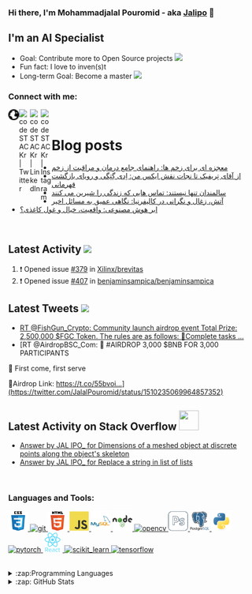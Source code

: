 ### Hi there, I'm Mohammadjalal Pouromid - aka [Jalipo][website] 👋
## I'm an AI Specialist

 
- Goal: Contribute more to Open Source projects <img src="https://media.giphy.com/media/WUlplcMpOCEmTGBtBW/giphy.gif" width="30">
- Fun fact: I love to inven(s)t
- Long-term Goal: Become a master <img src="https://media.giphy.com/media/BMyEGC1ZzwS6W2cc5n/giphy.gif"  width="30" >

### Connect with me:

[<img align="left" alt="codeSTACKr.com" width="22px" src="https://raw.githubusercontent.com/iconic/open-iconic/master/svg/globe.svg" />][website]
[<img align="left" alt="codeSTACKr | Twitter" width="22px" src="https://cdn.jsdelivr.net/npm/simple-icons@v3/icons/twitter.svg" />][twitter]
[<img align="left" alt="codeSTACKr | LinkedIn" width="22px" src="https://cdn.jsdelivr.net/npm/simple-icons@v3/icons/linkedin.svg" />][linkedin]
[<img align="left" alt="codeSTACKr | Instagram" width="22px" src="https://cdn.jsdelivr.net/npm/simple-icons@v3/icons/instagram.svg" />][instagram]

<br />

# Blog posts
<!-- BLOG-POST-LIST:START -->
- [معجزه ای برای زخم ها: راهنمای جامع درمان و مراقبت از زخم](https://cyberuni.ir/blog/%D9%85%D8%B9%D8%AC%D8%B2%D9%87-%D8%A7%DB%8C-%D8%A8%D8%B1%D8%A7%DB%8C-%D8%B2%D8%AE%D9%85-%D9%87%D8%A7-%D8%B1%D8%A7%D9%87%D9%86%D9%85%D8%A7%DB%8C-%D8%AC%D8%A7%D9%85%D8%B9-%D8%AF%D8%B1%D9%85%D8%A7%D9%86-%D9%88-%D9%85%D8%B1%D8%A7%D9%82%D8%A8%D8%AA-%D8%A7%D8%B2-%D8%B2%D8%AE%D9%85/)
- [از آقای تِریفیک تا نجات نقش ایکس من: اِدی گِتِگی و رویای بازگشت قهرمانی](https://cyberuni.ir/blog/%D8%A7%D8%B2-%D8%A2%D9%82%D8%A7%DB%8C-%D8%AA%D8%B1%DB%8C%D9%81%DB%8C%DA%A9-%D8%AA%D8%A7-%D9%86%D8%AC%D8%A7%D8%AA-%D9%86%D9%82%D8%B4-%D8%A7%DB%8C%DA%A9%D8%B3-%D9%85%D9%86-%D8%A7%D8%AF%DB%8C-%DA%AF%D8%AA%DA%AF%DB%8C-%D9%88-%D8%B1%D9%88%DB%8C%D8%A7%DB%8C-%D8%A8%D8%A7%D8%B2%DA%AF%D8%B4%D8%AA-%D9%82%D9%87%D8%B1%D9%85%D8%A7%D9%86%DB%8C/)
- [سالمندان تنها نیستند: تماس هایی که زندگی را شیرین می کنند](https://cyberuni.ir/blog/%D8%B3%D8%A7%D9%84%D9%85%D9%86%D8%AF%D8%A7%D9%86-%D8%AA%D9%86%D9%87%D8%A7-%D9%86%DB%8C%D8%B3%D8%AA%D9%86%D8%AF-%D8%AA%D9%85%D8%A7%D8%B3-%D9%87%D8%A7%DB%8C%DB%8C-%DA%A9%D9%87-%D8%B2%D9%86%D8%AF%DA%AF%DB%8C-%D8%B1%D8%A7-%D8%B4%DB%8C%D8%B1%DB%8C%D9%86-%D9%85%DB%8C-%DA%A9%D9%86%D9%86%D8%AF/)
- [آتش، زغال و نگرانی در کالیفرنیا: نگاهی عمیق به مسائل اخیر](https://cyberuni.ir/blog/%D8%A2%D8%AA%D8%B4-%D8%B2%D8%BA%D8%A7%D9%84-%D9%88-%D9%86%DA%AF%D8%B1%D8%A7%D9%86%DB%8C-%D8%AF%D8%B1-%DA%A9%D8%A7%D9%84%DB%8C%D9%81%D8%B1%D9%86%DB%8C%D8%A7-%D9%86%DA%AF%D8%A7%D9%87%DB%8C-%D8%B9%D9%85%DB%8C%D9%82-%D8%A8%D9%87-%D9%85%D8%B3%D8%A7%D8%A6%D9%84-%D8%A7%D8%AE%DB%8C%D8%B1/)
- [ابر هوش مصنوعی: واقعیت، خیال و غول کاغذی؟](https://cyberuni.ir/blog/%D8%A7%D8%A8%D8%B1-%D9%87%D9%88%D8%B4-%D9%85%D8%B5%D9%86%D9%88%D8%B9%DB%8C-%D9%88%D8%A7%D9%82%D8%B9%DB%8C%D8%AA-%D8%AE%DB%8C%D8%A7%D9%84-%D9%88-%D8%BA%D9%88%D9%84-%DA%A9%D8%A7%D8%BA%D8%B0%DB%8C/)
<!-- BLOG-POST-LIST:END -->


<br/>

## Latest Activity <img src="https://raw.githubusercontent.com/innng/innng/master/assets/kyubey.gif" width="80"> 
<!--START_SECTION:activity-->
1. ❗️ Opened issue [#379](https://github.com/Xilinx/brevitas/issues/379) in [Xilinx/brevitas](https://github.com/Xilinx/brevitas)
2. ❗️ Opened issue [#407](https://github.com/benjaminsampica/benjaminsampica/issues/407) in [benjaminsampica/benjaminsampica](https://github.com/benjaminsampica/benjaminsampica)
<!--END_SECTION:activity-->


## Latest Tweets <img src="https://media.giphy.com/media/26BRxIdjE82KNmVJm/giphy.gif" width="30"> 

<!-- TWITTER:START -->
- [RT @FishGun_Crypto: Community launch airdrop event
Total Prize: 2,500,000 $FGC Token. The rules are as follows:
🐡Complete tasks ...](https://twitter.com/JalalPouromid/status/1510434904487743493)
- [RT @AirdropBSC_Com: 🎁 #AIRDROP 3,000 $BNB FOR 3,000 PARTICIPANTS 

🎁 First come, first serve

🔗Airdrop Link: https://t.co/55bvoi...](https://twitter.com/JalalPouromid/status/1510235069964857352)
<!-- TWITTER:END -->

## Latest Activity on Stack Overflow  <img src="https://media.giphy.com/media/ule4vhcY1xEKQ/giphy.gif" height="40" width = '40'> 

<!-- STACKOVERFLOW:START -->
- [Answer by JAL IPO_ for Dimensions of a meshed object at discrete points along the object&#39;s skeleton](https://stackoverflow.com/questions/79000040/dimensions-of-a-meshed-object-at-discrete-points-along-the-objects-skeleton/79051975#79051975)
- [Answer by JAL IPO_ for Replace a string in list of lists](https://stackoverflow.com/questions/13781828/replace-a-string-in-list-of-lists/75055822#75055822)
<!-- STACKOVERFLOW:END -->

<br/>

  <h3 align="left">Languages and Tools:</h3>
<p align="left"> <a href="https://www.w3schools.com/css/" target="_blank"> <img src="https://raw.githubusercontent.com/devicons/devicon/master/icons/css3/css3-original-wordmark.svg" alt="css3" width="40" height="40"/> </a> <a href="https://git-scm.com/" target="_blank"> <img src="https://www.vectorlogo.zone/logos/git-scm/git-scm-icon.svg" alt="git" width="40" height="40"/> </a> <a href="https://www.w3.org/html/" target="_blank"> <img src="https://raw.githubusercontent.com/devicons/devicon/master/icons/html5/html5-original-wordmark.svg" alt="html5" width="40" height="40"/> </a> <a href="https://developer.mozilla.org/en-US/docs/Web/JavaScript" target="_blank"> <img src="https://raw.githubusercontent.com/devicons/devicon/master/icons/javascript/javascript-original.svg" alt="javascript" width="40" height="40"/> </a> <a href="https://www.mysql.com/" target="_blank"> <img src="https://raw.githubusercontent.com/devicons/devicon/master/icons/mysql/mysql-original-wordmark.svg" alt="mysql" width="40" height="40"/> </a> <a href="https://nodejs.org" target="_blank"> <img src="https://raw.githubusercontent.com/devicons/devicon/master/icons/nodejs/nodejs-original-wordmark.svg" alt="nodejs" width="40" height="40"/> </a> <a href="https://opencv.org/" target="_blank"> <img src="https://www.vectorlogo.zone/logos/opencv/opencv-icon.svg" alt="opencv" width="40" height="40"/> </a> <a href="https://www.photoshop.com/en" target="_blank"> <img src="https://raw.githubusercontent.com/devicons/devicon/master/icons/photoshop/photoshop-line.svg" alt="photoshop" width="40" height="40"/> </a> <a href="https://www.postgresql.org" target="_blank"> <img src="https://raw.githubusercontent.com/devicons/devicon/master/icons/postgresql/postgresql-original-wordmark.svg" alt="postgresql" width="40" height="40"/> </a> <a href="https://www.python.org" target="_blank"> <img src="https://raw.githubusercontent.com/devicons/devicon/master/icons/python/python-original.svg" alt="python" width="40" height="40"/> </a> <a href="https://pytorch.org/" target="_blank"> <img src="https://www.vectorlogo.zone/logos/pytorch/pytorch-icon.svg" alt="pytorch" width="40" height="40"/> </a> <a href="https://reactjs.org/" target="_blank"> <img src="https://raw.githubusercontent.com/devicons/devicon/master/icons/react/react-original-wordmark.svg" alt="react" width="40" height="40"/> </a> <a href="https://scikit-learn.org/" target="_blank"> <img src="https://upload.wikimedia.org/wikipedia/commons/0/05/Scikit_learn_logo_small.svg" alt="scikit_learn" width="40" height="40"/> </a> <a href="https://www.tensorflow.org" target="_blank"> <img src="https://www.vectorlogo.zone/logos/tensorflow/tensorflow-icon.svg" alt="tensorflow" width="40" height="40"/> </a> </p>

<br/>



<details>
  <summary>:zap:Programming Languages</summary>

  [![Top Langs](https://github-readme-stats.vercel.app/api/top-langs/?username=iamjalipo)](https://github.com/anuraghazra/github-readme-stats)

</details>

<details>
  <summary>:zap: GitHub Stats</summary>

  <img align="left" alt="jalipo" src="https://github-readme-stats.codestackr.vercel.app/api?username=iamjalipo&theme=vue&show_icons=true&hide_border=true" />

</details>




[website]: https://iamjalipo.github.io/
[twitter]: https://twitter.com/JalalPouromid
[instagram]: https://www.instagram.com/jalipo_/
[linkedin]: https://www.linkedin.com/in/mohammadjalal-pouromid-9568901b0

